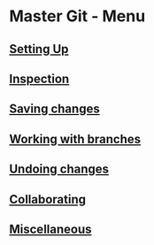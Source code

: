 # Master Git - Menu

## [Setting Up](/setting-up.md)

## [Inspection](/inspection.md)

## [Saving changes](/saving-changes.md)

## [Working with branches](/working-with-branches.md)

## [Undoing changes](/undoing-changes.md)

## [Collaborating](/collaboration.md)

## [Miscellaneous](/miscellaneous.md)
